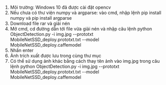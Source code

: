 1. Môi trường: Windows 10 đã được cài đặt opencv
2. Nếu chưa có thư viện numpy và argparse: vào cmd, nhập lệnh pip install numpy và pip install argparse
3. Download file rar và giải nén
4. Mở cmd, cd đường dẫn tới file vừa giải nén và nhập câu lệnh python ObjectDetection.py -i img.jpg --prototxt MobileNetSSD_deploy.prototxt.txt --model MobileNetSSD_deploy.caffemodel
5. Nhấn enter
6. Ảnh trích xuất được lưu trong cùng thư mục
7. Có thể sử dụng ảnh khác bằng cách thay tên ảnh vào img.jpg trong câu lệnh python ObjectDetection.py -i img.jpg --prototxt MobileNetSSD_deploy.prototxt.txt --model MobileNetSSD_deploy.caffemodel
